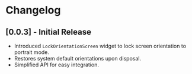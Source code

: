 # Changelog

## [0.0.3] - Initial Release
- Introduced `LockOrientationScreen` widget to lock screen orientation to portrait mode.
- Restores system default orientations upon disposal.
- Simplified API for easy integration.

